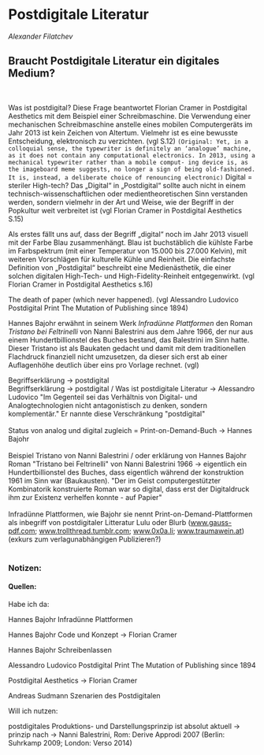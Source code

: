 
# Postdigitale Literatur
*Alexander Filatchev*

## Braucht Postdigitale Literatur ein digitales Medium?
<br>

Was ist postdigital? Diese Frage beantwortet Florian Cramer in Postdigital Aesthetics mit dem Beispiel einer Schreibmaschine. Die Verwendung einer mechanischen Schreibmaschine anstelle eines mobilen Computergeräts im Jahr 2013 ist kein Zeichen von Altertum. Vielmehr ist es eine bewusste Entscheidung, elektronisch zu verzichten. (vgl S.12) 
`(Original: Yet, in a colloquial sense, the typewriter is definitely an ‘analogue’ machine, as it does not contain any computational electronics.
In 2013, using a mechanical typewriter rather than a mobile comput- ing device is, as the imageboard meme suggests, no longer a sign of being old-fashioned. It is, instead, a deliberate choice of renouncing electronic)`
Digital = steriler High-tech? Das „Digital“ in „Postdigital“ sollte auch nicht in einem technisch-wissenschaftlichen oder medientheoretischen Sinn verstanden werden, sondern vielmehr in der Art und Weise, wie der Begriff in der Popkultur weit verbreitet ist (vgl Florian Cramer in Postdigital Aesthetics S.15)

Als erstes fällt uns auf, dass der Begriff „digital“ noch im Jahr 2013 visuell mit der Farbe Blau zusammenhängt. Blau ist buchstäblich die kühlste Farbe im Farbspektrum (mit einer Temperatur von 15.000 bis 27.000 Kelvin), mit weiteren Vorschlägen für kulturelle Kühle und Reinheit. Die einfachste Definition von „Postdigital“ beschreibt eine Medienästhetik, die einer solchen digitalen High-Tech- und High-Fidelity-Reinheit entgegenwirkt. (vgl Florian Cramer in Postdigital Aesthetics s.16)

The death of paper (which never happened). (vgl Alessandro Ludovico Postdigital Print The Mutation of Publishing since 1894)

Hannes Bajohr erwähnt in seinem Werk *Infradünne Plattformen* den Roman *Tristano bei Feltrinelli* von Nanni Balestrini aus dem Jahre 1966, der nur aus einem Hundertbillionstel des Buches bestand, das Balestrini im Sinn hatte. Dieser Tristano ist als Baukaten gedacht und damit mit dem traditionellen Flachdruck finanziell nicht umzusetzen, da dieser sich erst ab einer Auflagenhöhe deutlich über eins pro Vorlage rechnet. (vgl)




Begriffserklärung -> postdigital 
<br>
Begriffserklärung -> postdigital / Was ist postdigitale Literatur -> Alessandro Ludovico
"Im Gegenteil sei das Verhältnis von Digital- und Analogtechnologien nicht antagonistisch zu denken, sondern komplementär." Er nannte diese Verschränkung "postdigital"
</br></br>
Status von analog und digital zugleich = Print-on-Demand-Buch -> Hannes Bajohr
</br></br>
Beispiel Tristano von Nanni Balestrini / oder erklärung von Hannes Bajohr
Roman "Tristano bei Feltrinelli" von Nanni Balestrini 1966 -> eigentlich ein Hundertbillionstel des Buches, dass eigentlich während der konstruktion 1961 im Sinn war (Baukausten).
"Der im Geist computergestützter Kombinatorik konstruierte Roman war so digital, dass erst der Digitaldruck ihm zur Existenz verhelfen konnte - auf Papier"
</br></br>
Infradünne Plattformen, wie Bajohr sie nennt
Print-on-Demand-Plattformen als inbegriff von postdigitaler Litteratur
Lulu oder Blurb (www.gauss-pdf.com; www.trollthread.tumblr.com; www.0x0a.li; www.traumawein.at)
(exkurs zum verlagunabhängigen Publizieren?)
</br></br>







### Notizen:

#### Quellen:
Habe ich da:

Hannes Bajohr Infradünne Plattformen

Hannes Bajohr Code und Konzept -> Florian Cramer

Hannes Bajohr Schreibenlassen

Alessandro Ludovico Postdigital Print The Mutation of Publishing since 1894

Postdigital Aesthetics -> Florian Cramer

Andreas Sudmann Szenarien des Postdigitalen





Will ich nutzen:

postdigitales Produktions- und Darstellungsprinzip ist absolut aktuell 
-> prinzip nach -> Nanni Balestrini, Rom: Derive Approdi 2007 (Berlin: Suhrkamp 2009; London: Verso 2014)


